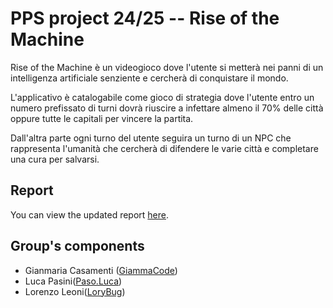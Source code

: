 # PPS project 24/25 -- Rise of the Machine

Rise of the Machine è un videogioco dove l'utente si metterà nei panni di un intelligenza artificiale senziente 
e cercherà di conquistare il mondo.

L'applicativo è catalogabile come gioco di strategia dove l'utente entro
un numero prefissato di turni dovrà riuscire a infettare almeno il 70%
delle città oppure tutte le capitali per vincere la partita.

Dall'altra parte ogni turno del utente seguira un turno di un NPC che
rappresenta l'umanità che cercherà di difendere le varie città e completare
una cura per salvarsi.

## Report
You can view the updated report [here](https://giammacode.github.io/PPS-25-RiseOfTheMachine/).


## Group's components
- Gianmaria Casamenti ([GiammaCode](https://github.com/GiammaCode))
- Luca Pasini([Paso.Luca](https://github.com/Paso2000))
- Lorenzo Leoni([LoryBug](https://github.com/LoryBug))


